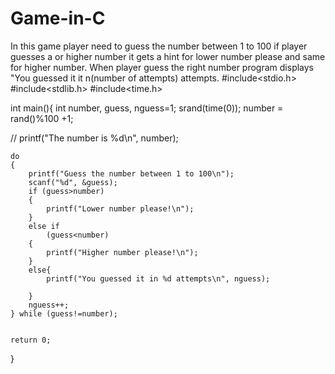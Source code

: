 # Game-in-C
In this game player need to guess the number between 1 to 100 if player guesses a or higher number it gets a hint for lower number please and same for higher number. When player guess the right number program displays "You guessed it it n(number of attempts) attempts.
#include<stdio.h>
#include<stdlib.h>
#include<time.h>

int main(){
    int number, guess, nguess=1;
    srand(time(0));
    number = rand()%100 +1;
    
   // printf("The number is %d\n", number);
    

    do
    {
        printf("Guess the number between 1 to 100\n");
        scanf("%d", &guess);
        if (guess>number)
        {
            printf("Lower number please!\n");
        }
        else if
            (guess<number)
        {
            printf("Higher number please!\n");
        }
        else{
            printf("You guessed it in %d attempts\n", nguess);

        }
        nguess++;
    } while (guess!=number);
    

    return 0;
}
